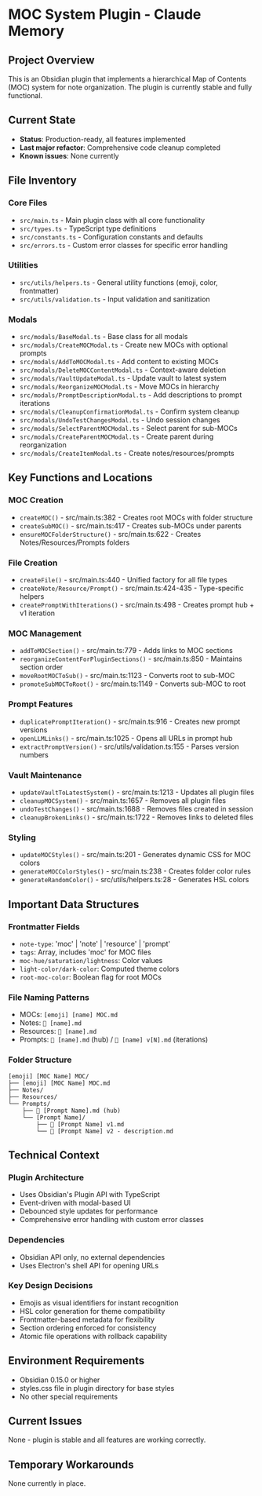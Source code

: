 # MOC System Plugin - Claude Memory

## Project Overview
This is an Obsidian plugin that implements a hierarchical Map of Contents (MOC) system for note organization. The plugin is currently stable and fully functional.

## Current State
- **Status**: Production-ready, all features implemented
- **Last major refactor**: Comprehensive code cleanup completed
- **Known issues**: None currently

## File Inventory

### Core Files
- `src/main.ts` - Main plugin class with all core functionality
- `src/types.ts` - TypeScript type definitions
- `src/constants.ts` - Configuration constants and defaults
- `src/errors.ts` - Custom error classes for specific error handling

### Utilities
- `src/utils/helpers.ts` - General utility functions (emoji, color, frontmatter)
- `src/utils/validation.ts` - Input validation and sanitization

### Modals
- `src/modals/BaseModal.ts` - Base class for all modals
- `src/modals/CreateMOCModal.ts` - Create new MOCs with optional prompts
- `src/modals/AddToMOCModal.ts` - Add content to existing MOCs
- `src/modals/DeleteMOCContentModal.ts` - Context-aware deletion
- `src/modals/VaultUpdateModal.ts` - Update vault to latest system
- `src/modals/ReorganizeMOCModal.ts` - Move MOCs in hierarchy
- `src/modals/PromptDescriptionModal.ts` - Add descriptions to prompt iterations
- `src/modals/CleanupConfirmationModal.ts` - Confirm system cleanup
- `src/modals/UndoTestChangesModal.ts` - Undo session changes
- `src/modals/SelectParentMOCModal.ts` - Select parent for sub-MOCs
- `src/modals/CreateParentMOCModal.ts` - Create parent during reorganization
- `src/modals/CreateItemModal.ts` - Create notes/resources/prompts

## Key Functions and Locations

### MOC Creation
- `createMOC()` - src/main.ts:382 - Creates root MOCs with folder structure
- `createSubMOC()` - src/main.ts:417 - Creates sub-MOCs under parents
- `ensureMOCFolderStructure()` - src/main.ts:622 - Creates Notes/Resources/Prompts folders

### File Creation
- `createFile()` - src/main.ts:440 - Unified factory for all file types
- `createNote/Resource/Prompt()` - src/main.ts:424-435 - Type-specific helpers
- `createPromptWithIterations()` - src/main.ts:498 - Creates prompt hub + v1 iteration

### MOC Management
- `addToMOCSection()` - src/main.ts:779 - Adds links to MOC sections
- `reorganizeContentForPluginSections()` - src/main.ts:850 - Maintains section order
- `moveRootMOCToSub()` - src/main.ts:1123 - Converts root to sub-MOC
- `promoteSubMOCToRoot()` - src/main.ts:1149 - Converts sub-MOC to root

### Prompt Features
- `duplicatePromptIteration()` - src/main.ts:916 - Creates new prompt versions
- `openLLMLinks()` - src/main.ts:1025 - Opens all URLs in prompt hub
- `extractPromptVersion()` - src/utils/validation.ts:155 - Parses version numbers

### Vault Maintenance
- `updateVaultToLatestSystem()` - src/main.ts:1213 - Updates all plugin files
- `cleanupMOCSystem()` - src/main.ts:1657 - Removes all plugin files
- `undoTestChanges()` - src/main.ts:1688 - Removes files created in session
- `cleanupBrokenLinks()` - src/main.ts:1722 - Removes links to deleted files

### Styling
- `updateMOCStyles()` - src/main.ts:201 - Generates dynamic CSS for MOC colors
- `generateMOCColorStyles()` - src/main.ts:238 - Creates folder color rules
- `generateRandomColor()` - src/utils/helpers.ts:28 - Generates HSL colors

## Important Data Structures

### Frontmatter Fields
- `note-type`: 'moc' | 'note' | 'resource' | 'prompt'
- `tags`: Array, includes 'moc' for MOC files
- `moc-hue/saturation/lightness`: Color values
- `light-color/dark-color`: Computed theme colors
- `root-moc-color`: Boolean flag for root MOCs

### File Naming Patterns
- MOCs: `[emoji] [name] MOC.md`
- Notes: `📝 [name].md`
- Resources: `📁 [name].md`
- Prompts: `🤖 [name].md` (hub) / `🤖 [name] v[N].md` (iterations)

### Folder Structure
```
[emoji] [MOC Name] MOC/
├── [emoji] [MOC Name] MOC.md
├── Notes/
├── Resources/
└── Prompts/
    ├── 🤖 [Prompt Name].md (hub)
    └── [Prompt Name]/
        ├── 🤖 [Prompt Name] v1.md
        └── 🤖 [Prompt Name] v2 - description.md
```

## Technical Context

### Plugin Architecture
- Uses Obsidian's Plugin API with TypeScript
- Event-driven with modal-based UI
- Debounced style updates for performance
- Comprehensive error handling with custom error classes

### Dependencies
- Obsidian API only, no external dependencies
- Uses Electron's shell API for opening URLs

### Key Design Decisions
- Emojis as visual identifiers for instant recognition
- HSL color generation for theme compatibility
- Frontmatter-based metadata for flexibility
- Section ordering enforced for consistency
- Atomic file operations with rollback capability

## Environment Requirements
- Obsidian 0.15.0 or higher
- styles.css file in plugin directory for base styles
- No other special requirements

## Current Issues
None - plugin is stable and all features are working correctly.

## Temporary Workarounds
None currently in place.